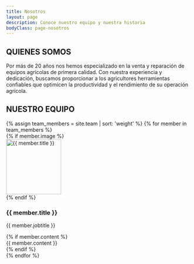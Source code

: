 ```yaml
---
title: Nosotros
layout: page
description: Conoce nuestro equipo y nuestra historia
bodyClass: page-nosotros
---
```


## QUIENES SOMOS

Por más de 20 años nos hemos especializado en la venta y reparación de equipos agrícolas de primera calidad. Con nuestra experiencia y dedicación, buscamos proporcionar a los agricultores herramientas confiables que optimicen la productividad y el rendimiento de su operación agrícola.

## NUESTRO EQUIPO

<div class="row justify-content-center mt-5">
  {% assign team_members = site.team | sort: 'weight' %}
  {% for member in team_members %}
    <div class="col-12 col-md-6 col-lg-3 mb-4">
      <div class="team-member text-center">
        {% if member.image %}
          <div class="team-image mb-3">
            <img alt="{{ member.title }}" class="img-fluid rounded-circle" src="{{ member.image | relative_url }}" style="width: 150px; height: 150px; object-fit: cover;" />
          </div>
        {% endif %}
        <div class="team-meta">
          <h3 class="team-name">{{ member.title }}</h3>
          <p class="team-description">{{ member.jobtitle }}</p>
          {% if member.content %}
            <div class="team-content">
              {{ member.content }}
            </div>
          {% endif %}
        </div>
      </div>
    </div>
  {% endfor %}
</div>